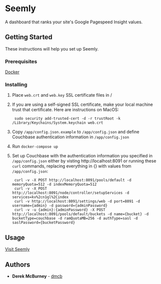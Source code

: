 # Seemly

A dashboard that ranks your site's Google Pagespeed Insight values. 

## Getting Started

These instructions will help you set up Seemly.

### Prerequisites

[Docker](https://store.docker.com/search?offering=community&type=edition)

### Installing

1. Place `web.crt` and `web.key` SSL certificate files in /

2. If you are using a self-signed SSL certificate, make your local machine trust that certificate. Here are instructions on MacOS:

        sudo security add-trusted-cert -d -r trustRoot -k /Library/Keychains/System.keychain web.crt

3. Copy `/app/config.json.example` to `/app/config.json` and define Couchbase authentication information in `/app/config.json`

4. Run `docker-compose up`

5. Set up Couchbase with the authentication information you specified in `/app/config.json` either by visting http://localhost:8091 or running these `curl` commands, replacing everything in {} with values from `/app/config.json`:

        curl -v -X POST http://localhost:8091/pools/default -d memoryQuota=512 -d indexMemoryQuota=512
        curl -v -X POST http://localhost:8091/node/controller/setupServices -d services=kv%2cn1ql%2Cindex
        curl -v http://localhost:8091/settings/web -d port=8091 -d username={admin} -d password={adminPassword}
        curl -v -u {admin}:{adminPassword} -X POST http://localhost:8091/pools/default/buckets -d name={bucket} -d bucketType=couchbase -d ramQuotaMB=256 -d authType=sasl -d saslPassword={bucketPassword}

## Usage

[Visit Seemly](https://localhost)

## Authors

* **Derek McBurney** - [dmcb](https://github.com/dmcb)
